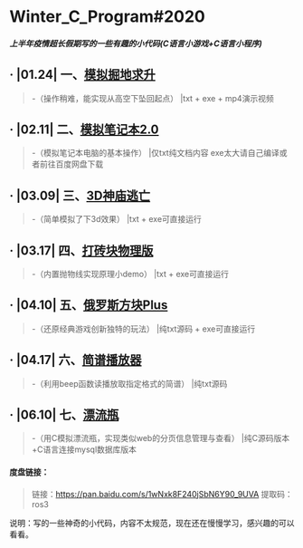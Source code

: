 # Winter_C_Program#2020

##### 上半年疫情超长假期写的一些有趣的小代码(C语言小游戏+C语言小程序)

## · |01.24|    一、<u>模拟掘地求升</u>       

>  -（操作稍难，能实现从高空下坠回起点）   |txt + exe + mp4演示视频

## · |02.11|    二、<u>模拟笔记本2.0</u>  

> -（模拟笔记本电脑的基本操作）             |仅txt纯文档内容  exe太大请自己编译或者前往百度网盘下载

## · |03.09|    三、<u>3D神庙逃亡</u>     

>  -（简单模拟了下3d效果）                 |txt + exe可直接运行

## · |03.17|    四、<u>打砖块物理版</u>   

> -（内置抛物线实现原理小demo）             |txt + exe可直接运行

## · |04.10|    五、<u>俄罗斯方块Plus</u> 

> -（还原经典游戏创新独特的玩法）           |纯txt源码 + exe可直接运行

## · |04.17|    六、<u>简谱播放器</u>    

> -（利用beep函数读播放取指定格式的简谱）    |纯txt源码

## · |06.10|    七、<u>漂流瓶</u>    

> -（用C模拟漂流瓶，实现类似web的分页信息管理与查看）    |纯C源码版本+C语言连接mysql数据库版本

#### 度盘链接：

> 链接：https://pan.baidu.com/s/1wNxk8F240jSbN6Y90_9UVA 
> 提取码：ros3

说明：写的一些神奇的小代码，内容不太规范，现在还在慢慢学习，感兴趣的可以看看。
